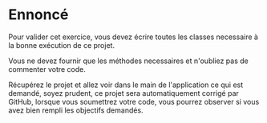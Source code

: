 # Ennoncé
Pour valider cet exercice, vous devez écrire toutes les classes necessaire à la bonne exécution de ce projet.

Vous ne devez fournir que les méthodes necessaires et n'oubliez pas de commenter votre code.

Récupérez le projet et allez voir dans le main de l'application ce qui est demandé, soyez prudent, ce projet sera automatiquement corrigé par GitHub, lorsque vous soumettrez votre code, vous pourrez observer si vous avez bien rempli les objectifs demandés.
